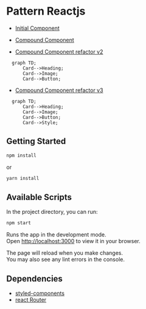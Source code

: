 
# Pattern Reactjs

- [Initial Component](./src/initial/)

- [Compound Component](./src/compound/)
- [Compound Component refactor v2](./src/compoundv2/)
```mermaid
  graph TD;
      Card-->Heading;
      Card-->Image;
      Card-->Button;
```
- [Compound Component refactor v3](./src/compoundv3/)
```mermaid
  graph TD;
      Card-->Heading;
      Card-->Image;
      Card-->Button;
      Card-->Style;
```

## Getting Started

```bash
npm install
```
or 
```bash
yarn install
```

## Available Scripts

In the project directory, you can run:

```bash
npm start
```

Runs the app in the development mode.\
Open [http://localhost:3000](http://localhost:3000) to view it in your browser.

The page will reload when you make changes.\
You may also see any lint errors in the console.

## Dependencies

- [styled-components](https://styled-components.com/)
- [react Router](https://reactrouter.com/docs/en/v6/getting-started/overview)
